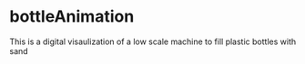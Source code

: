 # bottleAnimation
This is a digital visaulization of a low scale machine to fill plastic bottles with sand
